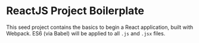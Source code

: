 # ReactJS Project Boilerplate
This seed project contains the basics to begin a React application, built with Webpack. ES6 (via Babel) will be applied to all `.js` and `.jsx` files.
